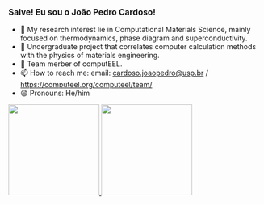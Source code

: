 ### Salve! Eu sou o João Pedro Cardoso!

- 🚀 My research interest lie in Computational Materials Science, mainly focused on thermodynamics, phase diagram and superconductivity.
- 🌱 Undergraduate project that correlates computer calculation methods with the physics of materials engineering.
- 💪 Team merber of computEEL.
- 📫 How to reach me: email: cardoso.joaopedro@usp.br / https://computeel.org/computeel/team/
- 😄 Pronouns: He/him

<div>
  <a href="https://github.com/joaopecardoso/github-readme-stats">
  <img height="180em" src="https://github-readme-stats.vercel.app/api?username=joaopecardoso&show_icons=true&theme=merko&include_all_commits=true&count_private=true"/>
  <img height="180em" src="https://github-readme-stats.vercel.app/api/top-langs/?username=joaopecardoso&layout=compact&langs_count=16&theme=merko"/>


